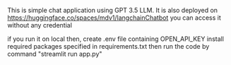 This is simple chat application using GPT 3.5 LLM.
It is also deployed on https://huggingface.co/spaces/mdv1/langchainChatbot
you can access it without any credential

if you run it on local then,
create .env file containing OPEN_API_KEY
install required packages specified in requirements.txt
then run the code by command "streamlit run app.py"
